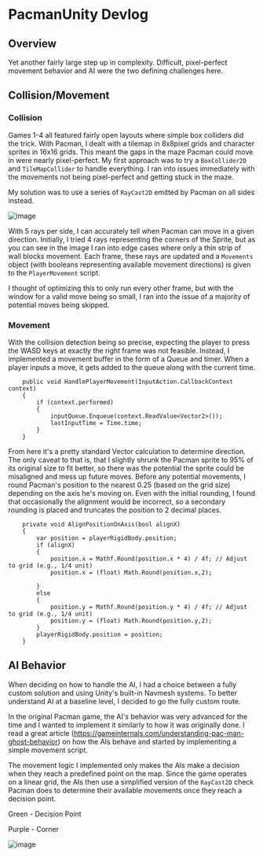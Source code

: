 # PacmanUnity Devlog

## Overview 

Yet another fairly large step up in complexity. Difficult, pixel-perfect movement behavior and AI were the two defining challenges here.

## Collision/Movement
### Collision
Games 1-4 all featured fairly open layouts where simple box colliders did the trick. With Pacman, I dealt with a tilemap in 8x8pixel grids and character sprites in 16x16 grids. This meant the gaps in the maze Pacman could move in were nearly pixel-perfect. My first approach was to try a `BoxCollider2D` and `TileMapCollider` to handle everything. I ran into issues immediately with the movements not being pixel-perfect and getting stuck in the maze.

My solution was to use a series of `RayCast2D` emitted by Pacman on all sides instead. 

![image](https://github.com/user-attachments/assets/4118b834-4bec-4118-a6ef-b31e05c85f24)


With 5 rays per side, I can accurately tell when Pacman can move in a given direction. Initially, I tried 4 rays representing the corners of the Sprite, but as you can see in the image I ran into edge cases where only a thin strip of wall blocks movement. Each frame, these rays are updated and a `Movements` object (with booleans representing available movement directions) is given to the `PlayerMovement` script. 

I thought of optimizing this to only run every other frame, but with the window for a valid move being so small, I ran into the issue of a majority of potential moves being skipped.

### Movement

With the collision detection being so precise, expecting the player to press the WASD keys at exactly the right frame was not feasible. Instead, I implemented a movement buffer in the form of a Queue and timer. When a player inputs a move, it gets added to the queue along with the current time.   

```
    public void HandlePlayerMovement(InputAction.CallbackContext context)
    {
        if (context.performed)
        {
            inputQueue.Enqueue(context.ReadValue<Vector2>());
            lastInputTime = Time.time; 
        }
    }
```

From here it's a pretty standard Vector calculation to determine direction. The only caveat to that is, that I slightly shrunk the Pacman sprite to 95% of its original size to fit better, so there was the potential the sprite could be misaligned and mess up future moves. Before any potential movements, I round Pacman's position to the nearest 0.25 (based on the grid size) depending on the axis he's moving on. Even with the initial rounding, I found that occasionally the alignment would be incorrect, so a secondary rounding is placed and truncates the position to 2 decimal places. 

```
    private void AlignPositionOnAxis(bool alignX)
    {
        var position = playerRigidBody.position;
        if (alignX)
        {
            position.x = Mathf.Round(position.x * 4) / 4f; // Adjust to grid (e.g., 1/4 unit)
            position.x = (float) Math.Round(position.x,2);

        }
        else
        {
            position.y = Mathf.Round(position.y * 4) / 4f; // Adjust to grid (e.g., 1/4 unit)
            position.y = (float) Math.Round(position.y,2);
        }
        playerRigidBody.position = position;
    }
```
## AI Behavior

When deciding on how to handle the AI, I had a choice between a fully custom solution and using Unity's built-in Navmesh systems. To better understand AI at a baseline level, I decided to go the fully custom route.

In the original Pacman game, the AI's behavior was very advanced for the time and I wanted to implement it similarly to how it was originally done. I read a great article (https://gameinternals.com/understanding-pac-man-ghost-behavior) on how the AIs behave and started by implementing a simple movement script. 

The movement logic I implemented only makes the AIs make a decision when they reach a predefined point on the map. Since the game operates on a linear grid, the AIs then use a simplified version of the `RayCast2D` check Pacman does to determine their available movements once they reach a decision point.

Green - Decision Point

Purple - Corner 

![image](https://github.com/user-attachments/assets/1a7f15ee-fd3e-4f64-bee4-7ebcb74a93c6)
